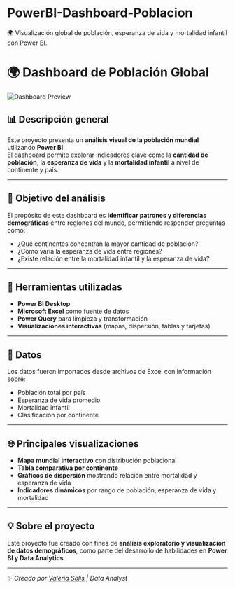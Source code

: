 # PowerBI-Dashboard-Poblacion
🌍 Visualización global de población, esperanza de vida y mortalidad infantil con Power BI.

# 🌍 Dashboard de Población Global

![Dashboard Preview](Capture1.jpg)

## 📊 Descripción general
Este proyecto presenta un **análisis visual de la población mundial** utilizando **Power BI**.  
El dashboard permite explorar indicadores clave como la **cantidad de población**, la **esperanza de vida** y la **mortalidad infantil** a nivel de continente y país.

---

## 🧠 Objetivo del análisis
El propósito de este dashboard es **identificar patrones y diferencias demográficas** entre regiones del mundo, permitiendo responder preguntas como:

- ¿Qué continentes concentran la mayor cantidad de población?  
- ¿Cómo varía la esperanza de vida entre regiones?  
- ¿Existe relación entre la mortalidad infantil y la esperanza de vida?

---

## 🧰 Herramientas utilizadas
- **Power BI Desktop**
- **Microsoft Excel** como fuente de datos
- **Power Query** para limpieza y transformación
- **Visualizaciones interactivas** (mapas, dispersión, tablas y tarjetas)

---

## 🧾 Datos
Los datos fueron importados desde archivos de Excel con información sobre:
- Población total por país  
- Esperanza de vida promedio  
- Mortalidad infantil  
- Clasificación por continente  

---

## 🌐 Principales visualizaciones
- **Mapa mundial interactivo** con distribución poblacional  
- **Tabla comparativa por continente**  
- **Gráficos de dispersión** mostrando relación entre mortalidad y esperanza de vida  
- **Indicadores dinámicos** por rango de población, esperanza de vida y mortalidad

---


## 💡 Sobre el proyecto
Este proyecto fue creado con fines de **análisis exploratorio y visualización de datos demográficos**, como parte del desarrollo de habilidades en **Power BI y Data Analytics**.

---

✨ *Creado por [Valeria Solís](https://github.com/val-solis16) | Data Analyst*
